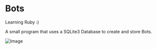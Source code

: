 Bots
====

Learning Ruby :)

A small program that uses a SQLite3 Database to create and store Bots. 


![Image](../blob/master/public_html/img/screenshot.png?raw=true)
